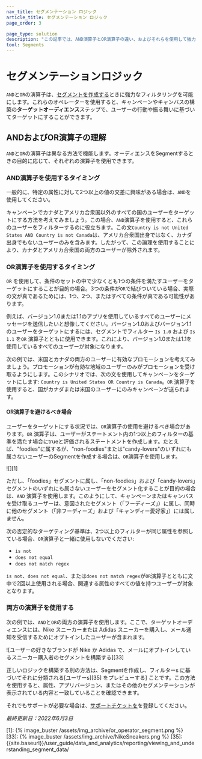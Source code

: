 ```yaml
---
nav_title: セグメンテーション ロジック
article_title: セグメンテーション ロジック 
page_order: 3

page_type: solution
description: "この記事では、AND演算子とOR演算子の違い、およびそれらを使用して強力なセグメントを作成する方法について説明します。"
tool: Segments
---
```


# セグメンテーションロジック 

`AND`と`OR`の演算子は、[セグメントを作成する]({{site.baseurl}}/user_guide/engagement_tools/segments/creating_a_segment/)ときに強力なフィルタリングを可能にします。これらのオペレーターを使用すると、キャンペーンやキャンバスの構築の**ターゲットオーディエンス**ステップで、ユーザーの行動や振る舞いに基づいてターゲットにすることができます。

## ANDおよびOR演算子の理解

`AND`と`OR`の演算子は異なる方法で機能します。オーディエンスをSegmentするときの目的に応じて、それぞれの演算子を使用できます。 

### AND演算子を使用するタイミング

一般的に、特定の属性に対して2つ以上の値の交差に興味がある場合は、`AND`を使用してください。

キャンペーンでカナダとアメリカ合衆国以外のすべての国のユーザーをターゲットにする方法を考えてみましょう。この場合、`AND`演算子を使用すると、これらのユーザーをフィルターするのに役立ちます。この文`Country is not United States AND Country is not Canada`は、アメリカ合衆国出身ではなく、カナダ出身でもないユーザーのみを含みます。したがって、この論理を使用することにより、カナダとアメリカ合衆国の両方のユーザーが除外されます。

### OR演算子を使用するタイミング

`OR` を使用して、条件のセットの中で少なくとも1つの条件を満たすユーザーをターゲットにすることが目的の場合。3つの条件が`OR`で結びついている場合、実際の文が真であるためには、1つ、2つ、またはすべての条件が真である可能性があります。

例えば、バージョン1.0または1.1のアプリを使用しているすべてのユーザーにメッセージを送信したいと想像してください。バージョン1.0およびバージョン1.1のユーザーをターゲットにするには、セグメントでフィルター `Is 1.0` および `Is 1.1` を`OR` 演算子とともに使用できます。これにより、バージョン1.0または1.1を使用しているすべてのユーザーが対象になります。

次の例では、米国とカナダの両方のユーザーに有効なプロモーションを考えてみましょう。プロモーションが有効な地域のユーザーのみがプロモーションを受け取るようにします。このシナリオでは、次の文を使用してキャンペーンをターゲットにします: `Country is United States OR Country is Canada`。`OR` 演算子を使用すると、国がカナダまたは米国のユーザーにのみキャンペーンが送られます。

#### OR演算子を避けるべき場合

ユーザーをターゲットにする状況では、`OR`演算子の使用を避けるべき場合があります。`OR` 演算子は、ユーザーがステートメント内の1つ以上のフィルターの基準を満たす場合にtrueと評価されるステートメントを作成します。たとえば、"foodies"に属するが、"non-foodies"または"candy-lovers"のいずれにも属さないユーザーのSegmentを作成する場合は、`OR`演算子を使用します。

![][1]

ただし、「foodies」セグメントに属し、「non-foodies」および「candy-lovers」セグメントのいずれにも属さないユーザーをセグメント化することが目的の場合は、`AND` 演算子を使用します。このようにして、キャンペーンまたはキャンバスを受け取るユーザーは、意図されたセグメント（「フーディーズ」）に属し、同時に他のセグメント（「非フーディーズ」および「キャンディー愛好家」）には属しません。 

次の否定的なターゲティング基準は、2つ以上のフィルターが同じ属性を参照している場合、`OR`演算子と一緒に使用しないでください:

- `is not`
- `does not equal`
- `does not match regex`

`is not`、`does not equal`、または`does not match regex`が`OR`演算子とともに文中で2回以上使用される場合、関連する属性のすべての値を持つユーザーが対象となります。

### 両方の演算子を使用する

次の例では、`AND`と`OR`の両方の演算子を使用します。ここで、ターゲットオーディエンスには、Nike スニーカーまたは Adidas スニーカーを購入し、メール通知を受信するためにオプトインしたユーザーが含まれます。

![ユーザーの好きなブランドが Nike か Adidas で、メールにオプトインしているスニーカー購入者のセグメントを構築する][33]

正しいロジックを構築する別の方法は、Segmentを作成し、フィルターs に基づいてそれに分類される\[ユーザーs][35] をプレビューする] ことです。この方法を使用すると、属性、アプリバージョン、またはその他のセグメンテーションが表示されている内容と一致していることを確認できます。

それでもサポートが必要な場合は、[サポートチケットを]({{site.baseurl}}/braze_support/)を登録してください。

_最終更新日：2022年6月3日_

[1]: {% image_buster /assets/img_archive/or_operator_segment.png %}
[33]: {% image_buster /assets/img_archive/NikeSneakers.png %}
[35]: {{site.baseurl}}/user_guide/data_and_analytics/reporting/viewing_and_understanding_segment_data/
